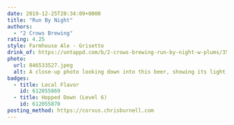 ```yaml
---
date: 2019-12-25T20:34:09+0000
title: "Run By Night"
authors:
  - "2 Crows Brewing"
rating: 4.25
style: Farmhouse Ale - Grisette
drink_of: https://untappd.com/b/2-crows-brewing-run-by-night-w-plums/3583182
photo:
  url: 846533527.jpeg
  alt: A close-up photo looking down into this beer, showing its light, amber colour
badges:
  - title: Local Flavor
    id: 612055869
  - title: Hopped Down (Level 6)
    id: 612055870
posting_method: https://corvus.chrisburnell.com
---
```

